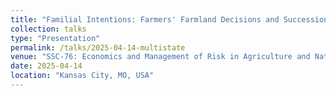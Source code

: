```yaml
---
title: "Familial Intentions: Farmers' Farmland Decisions and Succession Planning Under Uncertainty"
collection: talks
type: "Presentation"
permalink: /talks/2025-04-14-multistate
venue: "SSC-76: Economics and Management of Risk in Agriculture and Natural Resources"
date: 2025-04-14
location: "Kansas City, MO, USA"
---
```


